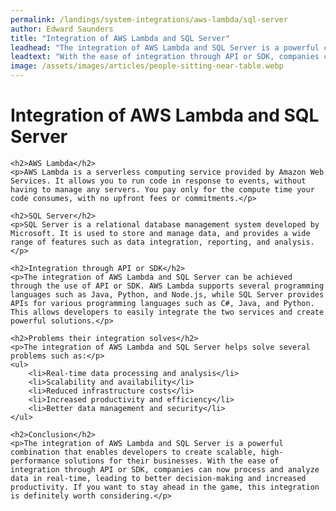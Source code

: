 ```yaml
---
permalink: /landings/system-integrations/aws-lambda/sql-server
author: Edward Saunders
title: "Integration of AWS Lambda and SQL Server"
leadhead: "The integration of AWS Lambda and SQL Server is a powerful combination that enables developers to create scalable, high-performance solutions for their businesses"
leadtext: "With the ease of integration through API or SDK, companies can now process and analyze data in real-time, leading to better decision-making and increased productivity. If you want to stay ahead in the game, this integration is definitely worth considering."
image: /assets/images/articles/people-sitting-near-table.webp
---
```

<div class="arttext">	<h1>Integration of AWS Lambda and SQL Server</h1>

	<h2>AWS Lambda</h2>
	<p>AWS Lambda is a serverless computing service provided by Amazon Web Services. It allows you to run code in response to events, without having to manage any servers. You pay only for the compute time your code consumes, with no upfront fees or commitments.</p>

	<h2>SQL Server</h2>
	<p>SQL Server is a relational database management system developed by Microsoft. It is used to store and manage data, and provides a wide range of features such as data integration, reporting, and analysis.</p>

	<h2>Integration through API or SDK</h2>
	<p>The integration of AWS Lambda and SQL Server can be achieved through the use of API or SDK. AWS Lambda supports several programming languages such as Java, Python, and Node.js, while SQL Server provides APIs for various programming languages such as C#, Java, and Python. This allows developers to easily integrate the two services and create powerful solutions.</p>

	<h2>Problems their integration solves</h2>
	<p>The integration of AWS Lambda and SQL Server helps solve several problems such as:</p>
	<ul>
		<li>Real-time data processing and analysis</li>
		<li>Scalability and availability</li>
		<li>Reduced infrastructure costs</li>
		<li>Increased productivity and efficiency</li>
		<li>Better data management and security</li>
	</ul>

	<h2>Conclusion</h2>
	<p>The integration of AWS Lambda and SQL Server is a powerful combination that enables developers to create scalable, high-performance solutions for their businesses. With the ease of integration through API or SDK, companies can now process and analyze data in real-time, leading to better decision-making and increased productivity. If you want to stay ahead in the game, this integration is definitely worth considering.</p>
</div>